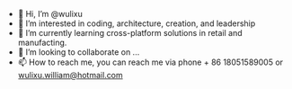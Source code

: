 - 👋 Hi, I’m @wulixu
- 👀 I’m interested in coding, architecture, creation, and leadership
- 🌱 I’m currently learning cross-platform solutions in retail and manufacting.
- 💞️ I’m looking to collaborate on ...
- 📫 How to reach me, you can reach me via phone + 86 18051589005 or wulixu.william@hotmail.com

<!---
wulixu/wulixu is a ✨ special ✨ repository because its `README.md` (this file) appears on your GitHub profile.
You can click the Preview link to take a look at your changes.
--->

